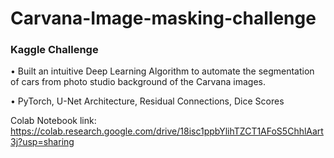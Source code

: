 # Carvana-Image-masking-challenge
### Kaggle Challenge

•	Built an intuitive Deep Learning Algorithm to automate the segmentation of cars from photo studio background of the Carvana images.

•	PyTorch, U-Net Architecture, Residual Connections, Dice Scores

Colab Notebook link: https://colab.research.google.com/drive/18isc1ppbYlihTZCT1AFoS5ChhlAart3j?usp=sharing
